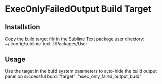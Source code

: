 # ExecOnlyFailedOutput Build Target

## Installation

Copy the build target file in the Sublime Text package user directory:
~/.config/sublime-text-3/Packages/User

## Usage

Use the target in the build system parameters to auto-hide the build output panel on successful build:
"target": "exec_only_failed_output_build"
